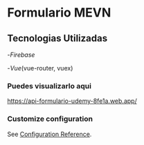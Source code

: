 # Formulario MEVN

## Tecnologias Utilizadas
-*Firebase*

-*Vue*(vue-router, vuex)

### Puedes visualizarlo aqui

https://api-formulario-udemy-8fe1a.web.app/


### Customize configuration
See [Configuration Reference](https://cli.vuejs.org/config/).
